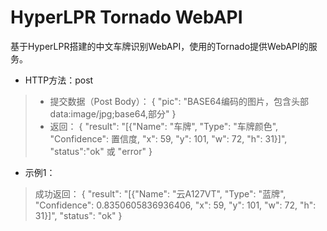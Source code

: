 # HyperLPR Tornado WebAPI
基于HyperLPR搭建的中文车牌识别WebAPI，使用的Tornado提供WebAPI的服务。



- HTTP方法：post
> - 提交数据（Post Body）：
{
	"pic": "BASE64编码的图片，包含头部data:image/jpg;base64,部分"
}
> - 返回：
{
"result": "[{\"Name\": \"车牌\", \"Type\": \"车牌颜色\", \"Confidence\": 置信度, \"x\": 59, \"y\": 101, \"w\": 72, \"h\": 31}]",
"status":"ok" 或 "error"
}

- 示例1：

> 成功返回：
{
    "result": "[{\"Name\": \"云A127VT\", \"Type\": \"蓝牌\", \"Confidence\": 0.8350605836936406, \"x\": 59, \"y\": 101, \"w\": 72, \"h\": 31}]",
    "status": "ok"
}
